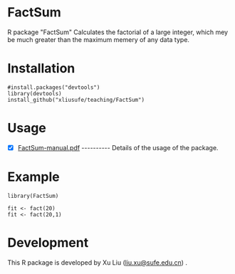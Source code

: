 # FactSum
R package "FactSum" Calculates the factorial of a large integer, which mey be much greater than the maximum memery of any data type.

# Installation

    #install.packages("devtools")
    library(devtools)
    install_github("xliusufe/teaching/FactSum")

# Usage

   - [x] [FactSum-manual.pdf](https://github.com/xliusufe/teaching/FactSum/blob/master/inst/FactSum-manual.pdf) ---------- Details of the usage of the package.
# Example
    library(FactSum)

    fit <- fact(20)
    fit <- fact(20,1)
    

# Development
This R package is developed by Xu Liu (liu.xu@sufe.edu.cn) .

